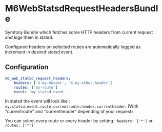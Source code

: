 # M6WebStatsdRequestHeadersBundle

Symfony Bundle which fetches some HTTP headers from current request and logs them in statsd.

Configured headers on selected routes are automatically logged as increment in desired statsd event.

## Configuration

```yml
m6_web_statsd_request_headers:
    headers: ['X-my-header', 'X-my-other-header']
    routes: ['my-route']
    event: 'my.statsd.event'
```

In statsd the event will look like : `my.statsd.event.route.currentroute.header.currentheader`. (With "currentroute" and "currentheader" depending of your request)

You can select every route or every header by setting :
`headers: ['*']`
or
`routes: ['*']`